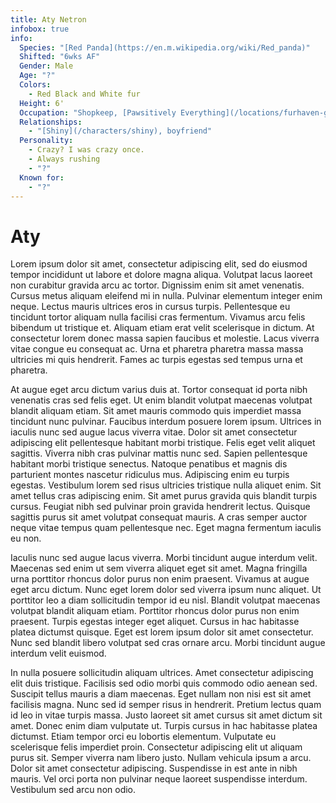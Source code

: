 ```yaml
---
title: Aty Netron
infobox: true
info:
  Species: "[Red Panda](https://en.m.wikipedia.org/wiki/Red_panda)"
  Shifted: "6wks AF"
  Gender: Male
  Age: "?"
  Colors:
    - Red Black and White fur
  Height: 6'
  Occupation: "Shopkeep, [Pawsitively Everything](/locations/furhaven-general-store)"
  Relationships: 
    - "[Shiny](/characters/shiny), boyfriend"
  Personality:
    - Crazy? I was crazy once.
    - Always rushing
    - "?"
  Known for:
    - "?"
---
```


# Aty

Lorem ipsum dolor sit amet, consectetur adipiscing elit, sed do eiusmod tempor incididunt ut labore et dolore magna aliqua. Volutpat lacus laoreet non curabitur gravida arcu ac tortor. Dignissim enim sit amet venenatis. Cursus metus aliquam eleifend mi in nulla. Pulvinar elementum integer enim neque. Lectus mauris ultrices eros in cursus turpis. Pellentesque eu tincidunt tortor aliquam nulla facilisi cras fermentum. Vivamus arcu felis bibendum ut tristique et. Aliquam etiam erat velit scelerisque in dictum. At consectetur lorem donec massa sapien faucibus et molestie. Lacus viverra vitae congue eu consequat ac. Urna et pharetra pharetra massa massa ultricies mi quis hendrerit. Fames ac turpis egestas sed tempus urna et pharetra.

At augue eget arcu dictum varius duis at. Tortor consequat id porta nibh venenatis cras sed felis eget. Ut enim blandit volutpat maecenas volutpat blandit aliquam etiam. Sit amet mauris commodo quis imperdiet massa tincidunt nunc pulvinar. Faucibus interdum posuere lorem ipsum. Ultrices in iaculis nunc sed augue lacus viverra vitae. Dolor sit amet consectetur adipiscing elit pellentesque habitant morbi tristique. Felis eget velit aliquet sagittis. Viverra nibh cras pulvinar mattis nunc sed. Sapien pellentesque habitant morbi tristique senectus. Natoque penatibus et magnis dis parturient montes nascetur ridiculus mus. Adipiscing enim eu turpis egestas. Vestibulum lorem sed risus ultricies tristique nulla aliquet enim. Sit amet tellus cras adipiscing enim. Sit amet purus gravida quis blandit turpis cursus. Feugiat nibh sed pulvinar proin gravida hendrerit lectus. Quisque sagittis purus sit amet volutpat consequat mauris. A cras semper auctor neque vitae tempus quam pellentesque nec. Eget magna fermentum iaculis eu non.

Iaculis nunc sed augue lacus viverra. Morbi tincidunt augue interdum velit. Maecenas sed enim ut sem viverra aliquet eget sit amet. Magna fringilla urna porttitor rhoncus dolor purus non enim praesent. Vivamus at augue eget arcu dictum. Nunc eget lorem dolor sed viverra ipsum nunc aliquet. Ut porttitor leo a diam sollicitudin tempor id eu nisl. Blandit volutpat maecenas volutpat blandit aliquam etiam. Porttitor rhoncus dolor purus non enim praesent. Turpis egestas integer eget aliquet. Cursus in hac habitasse platea dictumst quisque. Eget est lorem ipsum dolor sit amet consectetur. Nunc sed blandit libero volutpat sed cras ornare arcu. Morbi tincidunt augue interdum velit euismod.

In nulla posuere sollicitudin aliquam ultrices. Amet consectetur adipiscing elit duis tristique. Facilisis sed odio morbi quis commodo odio aenean sed. Suscipit tellus mauris a diam maecenas. Eget nullam non nisi est sit amet facilisis magna. Nunc sed id semper risus in hendrerit. Pretium lectus quam id leo in vitae turpis massa. Justo laoreet sit amet cursus sit amet dictum sit amet. Donec enim diam vulputate ut. Turpis cursus in hac habitasse platea dictumst. Etiam tempor orci eu lobortis elementum. Vulputate eu scelerisque felis imperdiet proin. Consectetur adipiscing elit ut aliquam purus sit. Semper viverra nam libero justo. Nullam vehicula ipsum a arcu. Dolor sit amet consectetur adipiscing. Suspendisse in est ante in nibh mauris. Vel orci porta non pulvinar neque laoreet suspendisse interdum. Vestibulum sed arcu non odio.
